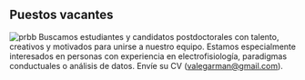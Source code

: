 ## Puestos vacantes

![prbb](/images/prbb.webp)
Buscamos estudiantes y candidatos postdoctorales con talento, creativos y motivados para unirse a nuestro equipo. Estamos especialmente interesados en personas con experiencia en electrofisiología, paradigmas conductuales o análisis de datos. Envíe su CV (valegarman@gmail.com).
